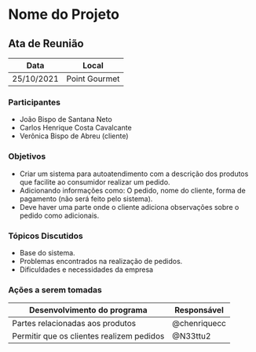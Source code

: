 # Nome do Projeto


## Ata de Reunião

| Data       | Local         |
| ---------- | ------------- |
| 25/10/2021 | Point Gourmet |


### Participantes
* João Bispo de Santana Neto
* Carlos Henrique Costa Cavalcante
* Verônica Bispo de Abreu (cliente)

### Objetivos
* Criar um sistema para autoatendimento com a descrição dos produtos que facilite ao consumidor realizar um pedido.
* Adicionando informações como: O pedido, nome do cliente, forma de pagamento (não será feito pelo sistema).
* Deve haver uma parte onde o cliente adiciona observações sobre o pedido como adicionais.

### Tópicos Discutidos
* Base do sistema.
* Problemas encontrados na realização de pedidos.
* Dificuldades e necessidades da empresa 

### Ações a serem tomadas
| Desenvolvimento do programa               | Responsável  |
| ----------------------------------------- | ------------ |
| Partes relacionadas aos produtos          | @chenriquecc |
| Permitir que os clientes realizem pedidos | @N33ttu2     |

